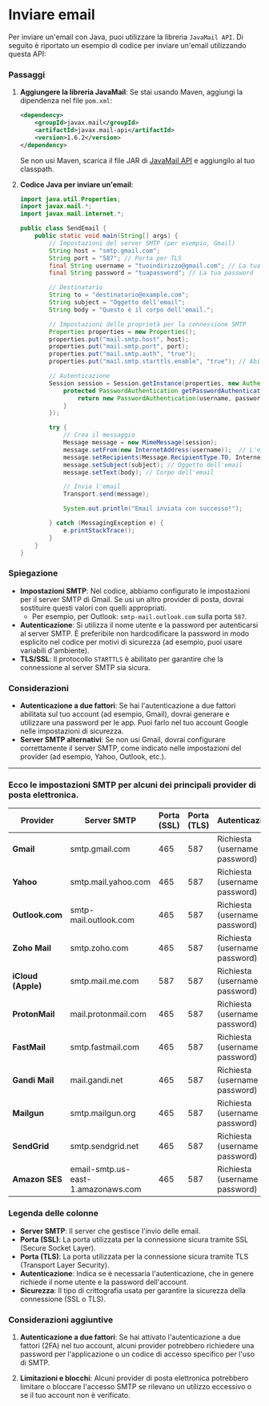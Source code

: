 # Inviare email

Per inviare un'email con Java, puoi utilizzare la libreria `JavaMail API`. Di seguito è riportato un esempio di codice per inviare un'email utilizzando questa API:

### Passaggi

1. **Aggiungere la libreria JavaMail**:
   Se stai usando Maven, aggiungi la dipendenza nel file `pom.xml`:

   ```xml
   <dependency>
       <groupId>javax.mail</groupId>
       <artifactId>javax.mail-api</artifactId>
       <version>1.6.2</version>
   </dependency>
   ```

   Se non usi Maven, scarica il file JAR di [JavaMail API](https://javaee.github.io/javamail/) e aggiungilo al tuo classpath.

2. **Codice Java per inviare un'email**:

   ```java
   import java.util.Properties;
   import javax.mail.*;
   import javax.mail.internet.*;

   public class SendEmail {
       public static void main(String[] args) {
           // Impostazioni del server SMTP (per esempio, Gmail)
           String host = "smtp.gmail.com";
           String port = "587"; // Porta per TLS
           final String username = "tuoindirizzo@gmail.com"; // La tua email
           final String password = "tuapassword"; // La tua password

           // Destinatario
           String to = "destinatario@example.com";
           String subject = "Oggetto dell'email";
           String body = "Questo è il corpo dell'email.";

           // Impostazioni delle proprietà per la connessione SMTP
           Properties properties = new Properties();
           properties.put("mail.smtp.host", host);
           properties.put("mail.smtp.port", port);
           properties.put("mail.smtp.auth", "true");
           properties.put("mail.smtp.starttls.enable", "true"); // Abilita TLS

           // Autenticazione
           Session session = Session.getInstance(properties, new Authenticator() {
               protected PasswordAuthentication getPasswordAuthentication() {
                   return new PasswordAuthentication(username, password);
               }
           });

           try {
               // Crea il messaggio
               Message message = new MimeMessage(session);
               message.setFrom(new InternetAddress(username));  // L'email del mittente
               message.setRecipients(Message.RecipientType.TO, InternetAddress.parse(to)); // Destinatario
               message.setSubject(subject); // Oggetto dell'email
               message.setText(body); // Corpo dell'email

               // Invia l'email
               Transport.send(message);

               System.out.println("Email inviata con successo!");

           } catch (MessagingException e) {
               e.printStackTrace();
           }
       }
   }
   ```

### Spiegazione

- **Impostazioni SMTP**: Nel codice, abbiamo configurato le impostazioni per il server SMTP di Gmail. Se usi un altro provider di posta, dovrai sostituire questi valori con quelli appropriati.
  - Per esempio, per Outlook: `smtp-mail.outlook.com` sulla porta `587`.
- **Autenticazione**: Si utilizza il nome utente e la password per autenticarsi al server SMTP. È preferibile non hardcodificare la password in modo esplicito nel codice per motivi di sicurezza (ad esempio, puoi usare variabili d'ambiente).
- **TLS/SSL**: Il protocollo `STARTTLS` è abilitato per garantire che la connessione al server SMTP sia sicura.

### Considerazioni

- **Autenticazione a due fattori**: Se hai l'autenticazione a due fattori abilitata sul tuo account (ad esempio, Gmail), dovrai generare e utilizzare una password per le app. Puoi farlo nel tuo account Google nelle impostazioni di sicurezza.
- **Server SMTP alternativi**: Se non usi Gmail, dovrai configurare correttamente il server SMTP, come indicato nelle impostazioni del provider (ad esempio, Yahoo, Outlook, etc.).

---

### Ecco le impostazioni SMTP per alcuni dei principali provider di posta elettronica.


| **Provider**       | **Server SMTP**                | **Porta (SSL)** | **Porta (TLS)** | **Autenticazione**     | **Sicurezza**           |
|--------------------|---------------------------------|-----------------|-----------------|------------------------|-------------------------|
| **Gmail**          | smtp.gmail.com                  | 465             | 587             | Richiesta (username e password) | SSL/TLS                |
| **Yahoo**          | smtp.mail.yahoo.com             | 465             | 587             | Richiesta (username e password) | SSL/TLS                |
| **Outlook.com**    | smtp-mail.outlook.com            | 465             | 587             | Richiesta (username e password) | SSL/TLS                |
| **Zoho Mail**      | smtp.zoho.com                   | 465             | 587             | Richiesta (username e password) | SSL/TLS                |
| **iCloud (Apple)** | smtp.mail.me.com                 | 587             | 587             | Richiesta (username e password) | TLS                    |
| **ProtonMail**     | mail.protonmail.com              | 465             | 587             | Richiesta (username e password) | SSL/TLS                |
| **FastMail**       | smtp.fastmail.com                | 465             | 587             | Richiesta (username e password) | SSL/TLS                |
| **Gandi Mail**     | mail.gandi.net                   | 465             | 587             | Richiesta (username e password) | SSL/TLS                |
| **Mailgun**        | smtp.mailgun.org                 | 465             | 587             | Richiesta (username e password) | SSL/TLS                |
| **SendGrid**       | smtp.sendgrid.net                | 465             | 587             | Richiesta (username e password) | SSL/TLS                |
| **Amazon SES**     | email-smtp.us-east-1.amazonaws.com | 465             | 587             | Richiesta (username e password) | SSL/TLS                |

### Legenda delle colonne

- **Server SMTP**: Il server che gestisce l'invio delle email.
- **Porta (SSL)**: La porta utilizzata per la connessione sicura tramite SSL (Secure Socket Layer).
- **Porta (TLS)**: La porta utilizzata per la connessione sicura tramite TLS (Transport Layer Security).
- **Autenticazione**: Indica se è necessaria l'autenticazione, che in genere richiede il nome utente e la password dell'account.
- **Sicurezza**: Il tipo di crittografia usata per garantire la sicurezza della connessione (SSL o TLS).

### Considerazioni aggiuntive

1. **Autenticazione a due fattori**: Se hai attivato l'autenticazione a due fattori (2FA) nel tuo account, alcuni provider potrebbero richiedere una password per l'applicazione o un codice di accesso specifico per l'uso di SMTP.

2. **Limitazioni e blocchi**: Alcuni provider di posta elettronica potrebbero limitare o bloccare l'accesso SMTP se rilevano un utilizzo eccessivo o se il tuo account non è verificato.
